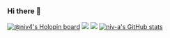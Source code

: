### Hi there 👋

[![@niv4's Holopin board](https://holopin.io/api/user/board?user=niv4)](https://holopin.io/@niv4)
<img src="https://images.credly.com/size/220x220/images/fa80f3f2-0383-4d44-8c14-099e2eb3be36/image.png"></img>
<img src="https://images.credly.com/size/220x220/images/23859131-d0ff-4f44-900f-bac86165b941/image.png"></img>
[![niv-a's GitHub stats](https://github-readme-stats.vercel.app/api?username=niv-a)](https://github.com/niv-a/github-readme-stats)

<!--
**niv-a/niv-a** is a ✨ _special_ ✨ repository because its `README.md` (this file) appears on your GitHub profile.

Here are some ideas to get you started:

- 🔭 I’m currently working on ...
- 🌱 I’m currently learning ...
- 👯 I’m looking to collaborate on ...
- 🤔 I’m looking for help with ...
- 💬 Ask me about ...
- 📫 How to reach me: ...
- 😄 Pronouns: ...
- ⚡ Fun fact: ...
-->
